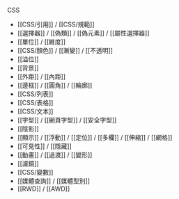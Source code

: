 CSS
- [[CSS/引用]] / [[CSS/規範]]
- [[選擇器]] / [[偽類]] / [[偽元素]] / [[屬性選擇器]]
- [[單位]] / [[維度]]
- [[CSS/顏色]] / [[漸變]] / [[不透明]]
- [[溢位]]
- [[背景]]
- [[外距]] / [[內距]]
- [[邊框]] / [[圓角]] / [[輪廓]]
- [[CSS/列表]]
- [[CSS/表格]]
- [[CSS/文本]]
- [[字型]] / [[網頁字型]] / [[安全字型]]
- [[陰影]]
- [[顯示]] / [[浮動]] / [[定位]] / [[多欄]] / [[伸縮]] / [[網格]]
- [[可見性]] / [[隱藏]]
- [[動畫]] / [[過渡]] / [[變形]]
- [[濾鏡]]
- [[CSS/變數]]
- [[媒體查詢]] / [[媒體型別]]
- [[RWD]] / [[AWD]]